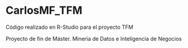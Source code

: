 # CarlosMF_TFM
Código realizado en R-Studio para el proyecto TFM


Proyecto de fin de Máster. Mineria de Datos e Inteligencia de Negocios
